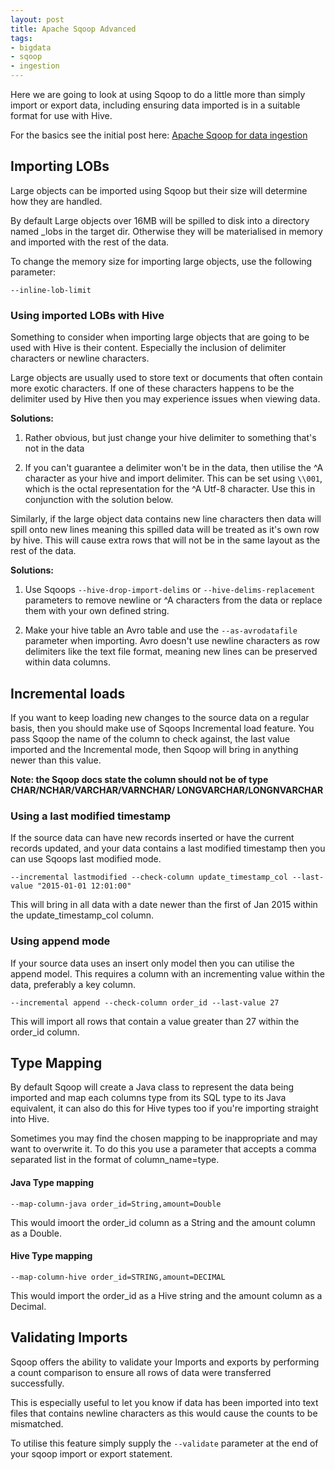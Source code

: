 ```yaml
--- 
layout: post 
title: Apache Sqoop Advanced
tags: 
- bigdata 
- sqoop 
- ingestion 
--- 
```


Here we are going to look at using Sqoop to do a little more than simply import or export data, including ensuring data imported is in a suitable format for use with Hive. 

For the basics see the initial post here: [Apache Sqoop for data ingestion](http://gavlaaaaaaaa.github.io/Data-Ingestion-SQOOP/)


## Importing LOBs
Large objects can be imported using Sqoop but their size will determine how they are handled.

By default Large objects over 16MB will be spilled to disk into a directory named _lobs in the target dir. Otherwise they will be materialised in memory and imported with the rest of the data. 

To change the memory size for importing large objects, use the following parameter:

`--inline-lob-limit`

### Using imported LOBs with Hive 
Something to consider when importing large objects that are going to be used with Hive is their content. Especially the inclusion of delimiter characters or newline characters.

Large objects are usually used to store text or documents that often contain more exotic characters. If one of these characters happens to be the delimiter used by Hive then you may experience issues when viewing data. 

**Solutions:**

1. Rather obvious, but just change your hive delimiter to something that's not in the data

2. If you can't guarantee a delimiter won't be in the data, then utilise the ^A character as your hive and import delimiter. This can be set using `\\001`, which is the octal representation for the ^A Utf-8 character. Use this in conjunction with the solution below. 

Similarly, if the large object data contains new line characters then data will spill onto new lines meaning this spilled data will be treated as it's own row by hive. This will cause extra rows that will not be in the same layout as the rest of the data. 

**Solutions:** 

1. Use Sqoops `--hive-drop-import-delims` or `--hive-delims-replacement` parameters to remove newline or ^A characters from the data or replace them with your own defined string. 

2. Make your hive table an Avro table and use the `--as-avrodatafile` parameter when importing. Avro doesn't use newline characters as row delimiters like the text file format, meaning new lines can be preserved within data columns. 

## Incremental loads
If you want to keep loading new changes to the source data on a regular basis, then you should make use of Sqoops Incremental load feature. You pass Sqoop the name of the column to check against, the last value imported and the Incremental mode, then Sqoop will bring in anything newer than this value. 

**Note: the Sqoop docs state the column should not be of type CHAR/NCHAR/VARCHAR/VARNCHAR/ LONGVARCHAR/LONGNVARCHAR**

### Using a last modified timestamp 
If the source data can have new records inserted or have the current records updated, and your data contains a last modified timestamp then you can use Sqoops last modified mode. 

`--incremental lastmodified --check-column update_timestamp_col --last-value "2015-01-01 12:01:00"`

This will bring in all data with a date newer than the first of Jan 2015 within the update_timestamp_col column. 

### Using append mode
If your source data uses an insert only model then you can utilise the append model. This requires a column with an incrementing value within the data, preferably a key column. 

`--incremental append --check-column order_id --last-value 27`

This will import all rows that contain a value greater than 27 within the order_id column. 


## Type Mapping
By default Sqoop will create a Java class to represent the data being imported and map each columns type from its SQL type to its Java equivalent, it can also do this for Hive types too if you're importing straight into Hive.

Sometimes you may find the chosen mapping to be inappropriate and may want to overwrite it. To do this you use a parameter that accepts a comma separated list in the format of column_name=type. 

#### Java Type mapping
`--map-column-java order_id=String,amount=Double`

This would imoort the order_id column as a String and the amount column as a Double. 

#### Hive Type mapping
`--map-column-hive order_id=STRING,amount=DECIMAL`

This would import the order_id as a Hive string and the amount column as a Decimal. 

## Validating Imports
Sqoop offers the ability to validate your Imports and exports by performing a count comparison to ensure all rows of data were transferred successfully. 

This is especially useful to let you know if data has been imported into text files that contains newline characters as this would cause the counts to be mismatched. 

To utilise this feature simply supply the `--validate` parameter at the end of your sqoop import or export statement.